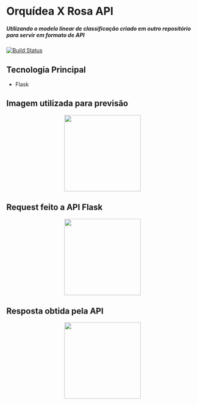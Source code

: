 # Orquídea X Rosa API
##### Utilizando o modelo linear de classificação criado em outro repositório para  servir em formato de API
[![Build Status](https://travis-ci.org/joemccann/dillinger.svg?branch=master)](https://travis-ci.org/joemccann/dillinger)

## Tecnologia Principal

- Flask

## Imagem utilizada para previsão
<div align="center">
  <img src="https://user-images.githubusercontent.com/32532873/141648039-12878d3d-f2c5-4f32-bbb8-c7b8c74d7c7b.jpg" width="200" height="200">
</div>

## Request feito a API Flask
<div align="center">
  <img src="https://user-images.githubusercontent.com/32532873/141648041-ae099fc3-2db5-475a-92f4-c0a590621005.png" width="200" height="200">
</div>

## Resposta obtida pela API
<div align="center">
  <img src="https://user-images.githubusercontent.com/32532873/141648042-8dae1ff2-1e90-460d-8967-da7e29642eb1.png" width="200" height="200">
</div>
